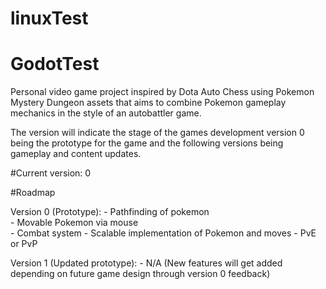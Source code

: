 # linuxTest

# GodotTest

Personal video game project inspired by Dota Auto Chess using Pokemon Mystery Dungeon assets that aims to combine Pokemon gameplay mechanics in the style of an autobattler game.

The version will indicate the stage of the games development version 0 being the prototype for the game and the following versions being gameplay and content updates.

#Current version: 0

#Roadmap

Version 0 (Prototype):
    - Pathfinding of pokemon  
    - Movable Pokemon via mouse  
    - Combat system
    - Scalable implementation of Pokemon and moves
    - PvE or PvP

Version 1 (Updated prototype):
    - N/A (New features will get added depending on future game design through
    version 0 feedback)
